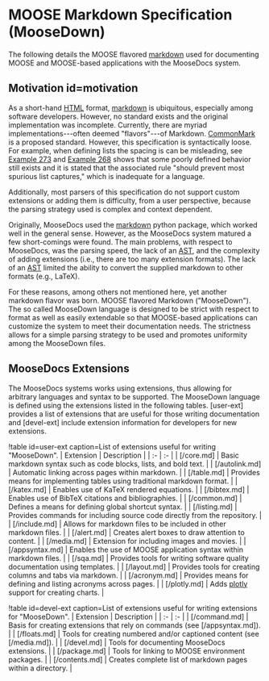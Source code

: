 # MOOSE Markdown Specification (MooseDown)

The following details the MOOSE flavored [markdown] used for documenting MOOSE and
MOOSE-based applications with the MooseDocs system.

## Motivation id=motivation

As a short-hand [HTML] format, [markdown] is ubiquitous, especially among software developers.
However, no standard exists and the original implementation was incomplete. Currently, there are
myriad implementations---often deemed "flavors"---of Markdown. [CommonMark](http://commonmark.org/)
is a proposed standard. However, this specification is syntactically loose. For example, when
defining lists the spacing is can be misleading, see
[Example 273](http://spec.commonmark.org/0.28/#example-273) and
[Example 268](http://spec.commonmark.org/0.28/#example-268) shows that some poorly defined behavior
still exists and it is stated that the associated rule "should prevent most spurious list captures,"
which is inadequate for a language.

Additionally, most parsers of this specification do not support custom extensions or adding them is
difficulty, from a user perspective, because the parsing strategy used is complex and context
dependent.

Originally, MooseDocs used the [markdown](http://pythonhosted.org/Markdown/) python package, which
worked well in the general sense. However, as the MooseDocs system matured a few short-comings were
found. The main problems, with respect to MooseDocs, was the parsing speed, the lack of an [AST],
and the complexity of adding extensions (i.e., there are too many extension formats). The lack of an
[AST] limited the ability to convert the supplied markdown to other formats (e.g., LaTeX).

For these reasons, among others not mentioned here, yet another markdown flavor was born. MOOSE
flavored Markdown ("MooseDown"). The so called MooseDown language is designed to be strict with
respect to format as well as easily extendable so that MOOSE-based applications can customize the
system to meet their documentation needs. The strictness allows for a simple parsing strategy to be
used and promotes uniformity among the MooseDown files.

## MooseDocs Extensions

The MooseDocs systems works using extensions, thus allowing for arbitrary languages and syntax
to be supported. The MooseDown language is defined using the extensions listed in the following
tables. [user-ext] provides a list of extensions that are useful for those writing documentation and
[devel-ext] include extension information for developers for new extensions.


!table id=user-ext caption=List of extensions useful for writing "MooseDown".
| Extension | Description |
| :- | :- |
| [/core.md] | Basic markdown syntax such as code blocks, lists, and bold text. |
| [/autolink.md] | Automatic linking across pages within markdown. |
| [/table.md] | Provides means for implementing tables using traditional markdown format. |
| [/katex.md] | Enables use of KaTeX rendered equations. |
| [/bibtex.md] | Enables use of BibTeX citations and bibliographies. |
| [/common.md] | Defines a means for defining global shortcut syntax. |
| [/listing.md] | Provides commands for including source code directly from the repository. |
| [/include.md] | Allows for markdown files to be included in other markdown files. |
| [/alert.md] | Creates alert boxes to draw attention to content. |
| [/media.md] | Extension for including images and movies. |
| [/appsyntax.md] | Enables the use of MOOSE application syntax within markdown files. |
| [/sqa.md] | Provides tools for writing software quality documentation using templates. |
| [/layout.md] | Provides tools for creating columns and tabs via markdown. |
| [/acronym.md] | Provides means for defining and listing acronyms across pages. |
| [/plotly.md] | Adds [plotly](https://plot.ly) support for creating charts. |

!table id=devel-ext caption=List of extensions useful for writing extensions for "MooseDown".
| Extension | Description |
| :- | :- |
| [/command.md] | Basis for creating extensions that rely on commands (see [/appsyntax.md]). |
| [/floats.md] | Tools for creating numbered and/or captioned content (see [/media.md]). |
| [/devel.md] | Tools for documenting MooseDocs extensions. |
| [/package.md] | Tools for linking to MOOSE environment packages. |
| [/contents.md] | Creates complete list of markdown pages within a directory. |

[AST]: https://en.wikipedia.org/wiki/Abstract_syntax_tree

[HTML]: https://en.wikipedia.org/wiki/HTML

[CommonMark]: http://commonmark.org/

[markdown]: https://en.wikipedia.org/wiki/Markdown
